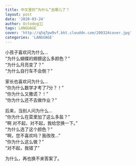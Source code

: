 ```yaml
---
title: 中文里的“为什么”去哪儿了？
layout: post
data: '2020-03-24'
author: Octodog🐙🐶
tags: LANGUAGE
cover: 'http://q5q7pw9vf.bkt.clouddn.com/200324cover.jpg'
categories: 'LANGUAGE'
---
```


小孩子喜欢问为什么…
<br/>
“为什么蝴蝶的翅膀这么多颜色？”
<br/>
“为什么月亮变了？”
<br/>
“为什么自行车不会倒？”
<br/>


家长也喜欢问为什么…
<br/>
“你为什么数学才考了7分？！”
<br/>
“你为什么又撒谎？！”
<br/>
“你为什么还不去做作业？”
<br/>


后来，当别人问为什么…
<br/>
“你为什么在菜里加了这么多盐？”
<br/>
“啊 对不起，对不起，我给您换一下。”
<br/>
“为什么选了这个颜色？”
<br/>
“啊，您不喜欢吗？我改改…”
<br/>
“你为什么这么做？”
<br/>
“对不起，我错了”
<br/>


为什么，再也换不来答案了。
